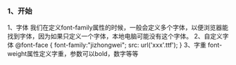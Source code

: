### 1、开始
1、字体
我们在定义font-family属性的时候，一般会定义多个字体，以便浏览器能找到字体，因为如果只定义一个字体，本地电脑可能没有这个字体。
2、自定义字体
@font-face {
    font-family:"jizhongwei";
    src: url('xxx'.ttf');
}
3、字重
font-weight属性定义字重，参数可以bold，数字等等 
